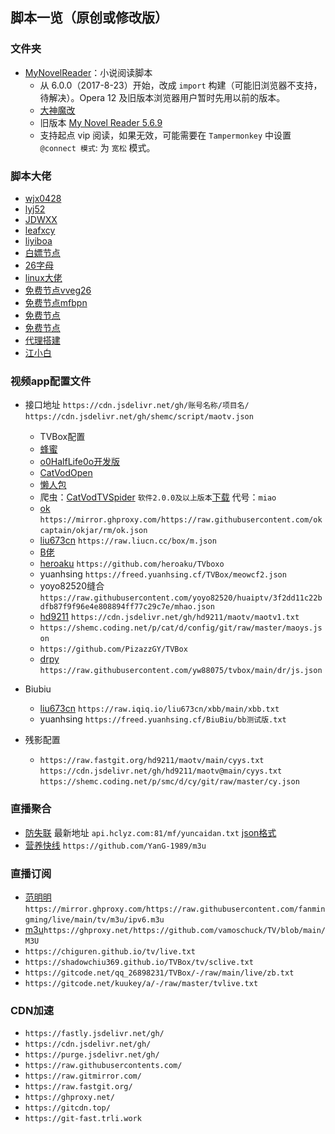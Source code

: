 脚本一览（原创或修改版）
---------------
###  文件夹

- [MyNovelReader](MyNovelReader.user.js)：小说阅读脚本
  - 从 6.0.0（2017-8-23）开始，改成 `import` 构建（可能旧浏览器不支持，待解决）。Opera 12 及旧版本浏览器用户暂时先用以前的版本。
  - [大神魔改](https://github.com/821938089/MyNovelReader)  
  - 旧版本 [My Novel Reader 5.6.9](https://github.com/shemc/script/raw/main/My%20Novel%20Reader%205.6.9.js)
  - 支持起点 vip 阅读，如果无效，可能需要在 `Tampermonkey` 中设置 `@connect 模式`: 为 `宽松` 模式。

###  脚本大佬
  -  [wjx0428](https://github.com/wjx0428/wjx/tree/main/oneself)  
  -  [lyj52](https://github.com/lyj52/jzy)
  -  [JDWXX](https://github.com/JDWXX/ql_all) 
  -  [leafxcy](https://github.com/leafxcy/JavaScript)
  -  [liyiboa](https://github.com/liyiboa/ksjsb)
  -  [白嫖节点](https://github.com/arielherself/autosub) 
  -  [26字母](https://github.com/xiaolinshao/linshao)
  -  [linux大佬](https://github.com/yuanwangokk/subscription) 
  -  [免费节点vveg26](https://github.com/vveg26/chromego_merge)
  -  [免费节点mfbpn](https://github.com/mfbpn/tg_mfbpn_sub)
  -  [免费节点](https://github.com/Huibq/TrojanLinks) 
  -  [免费节点](https://github.com/alanbobs999/TopFreeProxies)
  -  [代理搭建](https://github.com/krsipig/tg) 
  -  [江小白](https://github.com/963540817/dashu)   
### 视频app配置文件

- 接口地址 `https://cdn.jsdelivr.net/gh/账号名称/项目名/`       `https://cdn.jsdelivr.net/gh/shemc/script/maotv.json` 
  - TVBox配置
   - [蜂蜜](https://github.com/FongMi/Release)  
   - [o0HalfLife0o开发版](https://github.com/o0HalfLife0o/TVBoxOSC)   
   - [CatVodOpen](https://github.com/catvod/CatVodOpen)    
   - [懒人包](https://github.com/YuanHsing/freed)
   - 爬虫：[CatVodTVSpider](https://github.com/catvod/CatVodTVSpider)                      `软件2.0.0及以上版本`[下载](https://www.lanzoub.com/izRMJv45llc) 代号：`miao`
   - [ok](https://github.com/okcaptain/okjar/tree/rm) `https://mirror.ghproxy.com/https://raw.githubusercontent.com/okcaptain/okjar/rm/ok.json`   
   - [liu673cn](https://github.com/liu673cn/box) `https://raw.liucn.cc/box/m.json`     
   - [B佬](https://github.com/madaodei/baddychen0608) 
   - [heroaku](https://github.com/heroaku/TVboxo)   `https://github.com/heroaku/TVboxo`    
   - yuanhsing    `https://freed.yuanhsing.cf/TVBox/meowcf2.json`   
   - yoyo82520缝合 `https://raw.githubusercontent.com/yoyo82520/huaiptv/3f2dd11c22bdfb87f9f96e4e808894ff77c29c7e/mhao.json`  
   - [hd9211](https://github.com/hd9211/maotv) `https://cdn.jsdelivr.net/gh/hd9211/maotv/maotv1.txt` 
   - `https://shemc.coding.net/p/cat/d/config/git/raw/master/maoys.json`  
   - `https://github.com/PizazzGY/TVBox` 
   - [drpy](https://github.com/yw88075/tvbox) `https://raw.githubusercontent.com/yw88075/tvbox/main/dr/js.json`
 
 - Biubiu
   - [liu673cn](https://github.com/liu673cn/xbb) `https://raw.iqiq.io/liu673cn/xbb/main/xbb.txt` 
   - yuanhsing `https://freed.yuanhsing.cf/BiuBiu/bb测试版.txt`
 
 - 残影配置
   - `https://raw.fastgit.org/hd9211/maotv/main/cyys.txt`   `https://cdn.jsdelivr.net/gh/hd9211/maotv@main/cyys.txt`    `https://shemc.coding.net/p/smc/d/cy/git/raw/master/cy.json` 

### 直播聚合 
 - [防失联](https://www.ebay.com/usr/xiar2792) 最新地址 `api.hclyz.com:81/mf/yuncaidan.txt` [json格式](http://api.hclyz.com:81/mf/json.txt)
 - [营养快线](https://github.com/YanG-1989/m3u) `https://github.com/YanG-1989/m3u` 
 
### 直播订阅
 - [范明明](https://github.com/fanmingming/live/tree/main/tv/m3u)`https://mirror.ghproxy.com/https://raw.githubusercontent.com/fanmingming/live/main/tv/m3u/ipv6.m3u`   
 - [m3u](https://github.com/vamoschuck/TV)`https://ghproxy.net/https://github.com/vamoschuck/TV/blob/main/M3U`   
 - `https://chiguren.github.io/tv/live.txt`
 - `https://shadowchiu369.github.io/TVBox/tv/sclive.txt`
 - `https://gitcode.net/qq_26898231/TVBox/-/raw/main/live/zb.txt`  
 - `https://gitcode.net/kuukey/a/-/raw/master/tvlive.txt` 

###  CDN加速
 - `https://fastly.jsdelivr.net/gh/` 
 - `https://cdn.jsdelivr.net/gh/` 
 - `https://purge.jsdelivr.net/gh/` 
 - `https://raw.githubusercontents.com/`
 - `https://raw.gitmirror.com/` 
 - `https://raw.fastgit.org/` 
 - `https://ghproxy.net/` 
 - `https://gitcdn.top/`
 - `https://git-fast.trli.work` 
 

